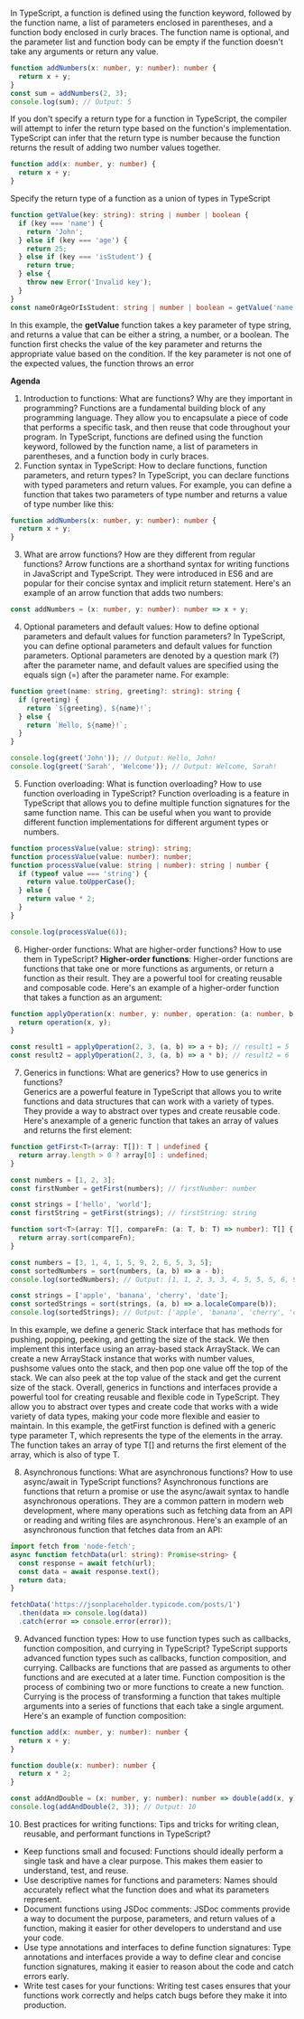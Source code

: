 In TypeScript, a function is defined using the function keyword, followed by the function name, a list of parameters enclosed in parentheses, and a function body enclosed in curly braces. The function name is optional, and the parameter list and function body can be empty if the function doesn't take any arguments or return any value.
```typescript
function addNumbers(x: number, y: number): number {
  return x + y;
}
const sum = addNumbers(2, 3);
console.log(sum); // Output: 5
```
If you don't specify a return type for a function in TypeScript, the compiler will attempt to infer the return type based on the function's implementation.
TypeScript can infer that the return type is number because the function returns the result of adding two number values together.
```typescript
function add(x: number, y: number) {
  return x + y;
}
```
Specify the return type of a function as a union of types in TypeScript
```typescript
function getValue(key: string): string | number | boolean {
  if (key === 'name') {
    return 'John';
  } else if (key === 'age') {
    return 25;
  } else if (key === 'isStudent') {
    return true;
  } else {
    throw new Error('Invalid key');
  }
}
const nameOrAgeOrIsStudent: string | number | boolean = getValue('name');
```
In this example, the __getValue__ function takes a key parameter of type string, and returns a value that can be either a string, a number, or a boolean. The function first checks the value of the key parameter and returns the appropriate value based on the condition. If the key parameter is not one of the expected values, the function throws an error  


__Agenda__  
1. Introduction to functions: What are functions? Why are they important in programming?
Functions are a fundamental building block of any programming language. They allow you to encapsulate a piece of code that performs a specific task, and then reuse that code throughout your program. In TypeScript, functions are defined using the function keyword, followed by the function name, a list of parameters in parentheses, and a function body in curly braces.
2. Function syntax in TypeScript: How to declare functions, function parameters, and return types?
In TypeScript, you can declare functions with typed parameters and return values. For example, you can define a function that takes two parameters of type number and returns a value of type number like this:
```typescript
function addNumbers(x: number, y: number): number {
  return x + y;
}
```
3. What are arrow functions? How are they different from regular functions?
Arrow functions are a shorthand syntax for writing functions in JavaScript and TypeScript. They were introduced in ES6 and are popular for their concise syntax and implicit return statement. Here's an example of an arrow function that adds two numbers:
```typescript
const addNumbers = (x: number, y: number): number => x + y;
```
4. Optional parameters and default values: How to define optional parameters and default values for function parameters?
In TypeScript, you can define optional parameters and default values for function parameters. Optional parameters are denoted by a question mark (?) after the parameter name, and default values are specified using the equals sign (=) after the parameter name. For example:
```typescript
function greet(name: string, greeting?: string): string {
  if (greeting) {
    return `${greeting}, ${name}!`;
  } else {
    return `Hello, ${name}!`;
  }
}

console.log(greet('John')); // Output: Hello, John!
console.log(greet('Sarah', 'Welcome')); // Output: Welcome, Sarah!
```
5. Function overloading: What is function overloading? How to use function overloading in TypeScript?
Function overloading is a feature in TypeScript that allows you to define multiple function signatures for the same function name. This can be useful when you want to provide different function implementations for different argument types or numbers.
```typescript
function processValue(value: string): string;
function processValue(value: number): number;
function processValue(value: string | number): string | number {
  if (typeof value === 'string') {
    return value.toUpperCase();
  } else {
    return value * 2;
  }
}

console.log(processValue(6));
```

6. Higher-order functions: What are higher-order functions? How to use them in TypeScript?
__Higher-order functions__: Higher-order functions are functions that take one or more functions as arguments, or return a function as their result. They are a powerful tool for creating reusable and composable code. Here's an example of a higher-order function that takes a function as an argument:
```typescript
function applyOperation(x: number, y: number, operation: (a: number, b: number) => number): number {
  return operation(x, y);
}

const result1 = applyOperation(2, 3, (a, b) => a + b); // result1 = 5
const result2 = applyOperation(2, 3, (a, b) => a * b); // result2 = 6
```

7. Generics in functions: What are generics? How to use generics in functions?  
Generics are a powerful feature in TypeScript that allows you to write functions and data structures that can work with a variety of types. They provide a way to abstract over types and create reusable code. Here's anexample of a generic function that takes an array of values and returns the first element:
```typescript
function getFirst<T>(array: T[]): T | undefined {
  return array.length > 0 ? array[0] : undefined;
}

const numbers = [1, 2, 3];
const firstNumber = getFirst(numbers); // firstNumber: number

const strings = ['hello', 'world'];
const firstString = getFirst(strings); // firstString: string

function sort<T>(array: T[], compareFn: (a: T, b: T) => number): T[] {
  return array.sort(compareFn);
}

const numbers = [3, 1, 4, 1, 5, 9, 2, 6, 5, 3, 5];
const sortedNumbers = sort(numbers, (a, b) => a - b);
console.log(sortedNumbers); // Output: [1, 1, 2, 3, 3, 4, 5, 5, 5, 6, 9]

const strings = ['apple', 'banana', 'cherry', 'date'];
const sortedStrings = sort(strings, (a, b) => a.localeCompare(b));
console.log(sortedStrings); // Output: ['apple', 'banana', 'cherry', 'date']
```
In this example, we define a generic Stack interface that has methods for pushing, popping, peeking, and getting the size of the stack. We then implement this interface using an array-based stack ArrayStack. We can create a new ArrayStack instance that works with number values, pushsome values onto the stack, and then pop one value off the top of the stack. We can also peek at the top value of the stack and get the current size of the stack.
Overall, generics in functions and interfaces provide a powerful tool for creating reusable and flexible code in TypeScript. They allow you to abstract over types and create code that works with a wide variety of data types, making your code more flexible and easier to maintain.
In this example, the getFirst function is defined with a generic type parameter T, which represents the type of the elements in the array. The function takes an array of type T[] and returns the first element of the array, which is also of type T.

8. Asynchronous functions: What are asynchronous functions? How to use async/await in TypeScript functions?
Asynchronous functions are functions that return a promise or use the async/await syntax to handle asynchronous operations. They are a common pattern in modern web development, where many operations such as fetching data from an API or reading and writing files are asynchronous. Here's an example of an asynchronous function that fetches data from an API:
```typescript 
import fetch from 'node-fetch';
async function fetchData(url: string): Promise<string> {
  const response = await fetch(url);
  const data = await response.text();
  return data;
}

fetchData('https://jsonplaceholder.typicode.com/posts/1')
  .then(data => console.log(data))
  .catch(error => console.error(error));
```

9. Advanced function types: How to use function types such as callbacks, function composition, and currying in TypeScript?
TypeScript supports advanced function types such as callbacks, function composition, and currying. Callbacks are functions that are passed as arguments to other functions and are executed at a later time. Function composition is the process of combining two or more functions to create a new function. Currying is the process of transforming a function that takes multiple arguments into a series of functions that each take a single argument. Here's an example of function composition:
```typescript 
function add(x: number, y: number): number {
  return x + y;
}

function double(x: number): number {
  return x * 2;
}

const addAndDouble = (x: number, y: number): number => double(add(x, y));
console.log(addAndDouble(2, 3)); // Output: 10
```
10. Best practices for writing functions: Tips and tricks for writing clean, reusable, and performant functions in TypeScript?
- Keep functions small and focused: Functions should ideally perform a single task and have a clear purpose. This makes them easier to understand, test, and reuse.
- Use descriptive names for functions and parameters: Names should accurately reflect what the function does and what its parameters represent.
- Document functions using JSDoc comments: JSDoc comments provide a way to document the purpose, parameters, and return values of a function, making it easier for other developers to understand and use your code.
- Use type annotations and interfaces to define function signatures: Type annotations and interfaces provide a way to define clear and concise function signatures, making it easier to reason about the code and catch errors early.
- Write test cases for your functions: Writing test cases ensures that your functions work correctly and helps catch bugs before they make it into production.

